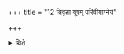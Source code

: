 +++
title = "12 त्रिवृता यूपम् परिवीयाग्नेयं"

+++

<details><summary>थिते</summary>

त्रिवृता यूपं परिवीयाग्नेयं सवनीयं पशुमुपाकरोति १२
</details>
